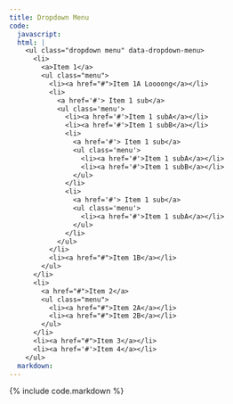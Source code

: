 ```yaml
---
title: Dropdown Menu
code:
  javascript:
  html: |
    <ul class="dropdown menu" data-dropdown-menu>
      <li>
        <a>Item 1</a>
        <ul class="menu">
          <li><a href="#">Item 1A Loooong</a></li>
          <li>
            <a href='#'> Item 1 sub</a>
            <ul class='menu'>
              <li><a href='#'>Item 1 subA</a></li>
              <li><a href='#'>Item 1 subB</a></li>
              <li>
                <a href='#'> Item 1 sub</a>
                <ul class='menu'>
                  <li><a href='#'>Item 1 subA</a></li>
                  <li><a href='#'>Item 1 subB</a></li>
                </ul>
              </li>
              <li>
                <a href='#'> Item 1 sub</a>
                <ul class='menu'>
                  <li><a href='#'>Item 1 subA</a></li>
                </ul>
              </li>
            </ul>
          </li>
          <li><a href="#">Item 1B</a></li>
        </ul>
      </li>
      <li>
        <a href="#">Item 2</a>
        <ul class="menu">
          <li><a href="#">Item 2A</a></li>
          <li><a href="#">Item 2B</a></li>
        </ul>
      </li>
      <li><a href="#">Item 3</a></li>
      <li><a href='#'>Item 4</a></li>
    </ul>
  markdown:
---
```

{% include code.markdown %}
